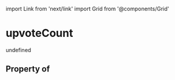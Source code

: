 import Link from 'next/link'
import Grid from '@components/Grid'

# upvoteCount

undefined

## Property of



